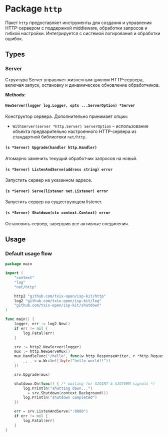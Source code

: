 # Package `http`

Пакет `http` предоставляет инструменты для создания и управления HTTP-сервером с поддержкой middleware, обработки
запросов и гибкой настройки. Интегрируется с системой логирования и обработки ошибок.

## Types

### Server

Структура Server управляет жизненным циклом HTTP-сервера, включая запуск, остановку и динамическое обновление
обработчиков.

**Methods:**

#### `NewServer(logger log.Logger, opts ...ServerOption) *Server`

Конструктор сервера. Дополнительно принимает опции:

- `WithServer(server *http.Server) ServerOption` – использование объекта предварительно настроенного HTTP-сервера из
  стандартной библиотеки `net/http`.

#### `(s *Server) Upgrade(handler http.Handler)`

Атомарно заменить текущий обработчик запросов на новый.

#### `(s *Server) ListenAndServe(address string) error`

Запустить сервер на указанном адресе.

#### `(s *Server) Serve(listener net.Listener) error`

Запустить сервер на существующем listener.

#### `(s *Server) Shutdown(ctx context.Context) error`

Остановить сервер, завершив все активные соединения.

## Usage

### Default usage flow

```go
package main

import (
	"context"
	"log"
	"net/http"

	http2 "github.com/txix-open/isp-kit/http"
	log2 "github.com/txix-open/isp-kit/log"
	"github.com/txix-open/isp-kit/shutdown"
)

func main() {
	logger, err := log2.New()
	if err != nil {
		log.Fatal(err)
	}

	srv := http2.NewServer(logger)
	mux := http.NewServeMux()
	mux.HandleFunc("/hello", func(w http.ResponseWriter, r *http.Request) {
		_, _ = w.Write([]byte("hello world!!"))
	})

	srv.Upgrade(mux)

	shutdown.On(func() { /* waiting for SIGINT & SIGTERM signals */
		log.Println("shutting down...")
		_ = srv.Shutdown(context.Background())
		log.Println("shutdown completed")
	})

	err = srv.ListenAndServe(":8080")
	if err != nil {
		log.Fatal(err)
	}
}

```